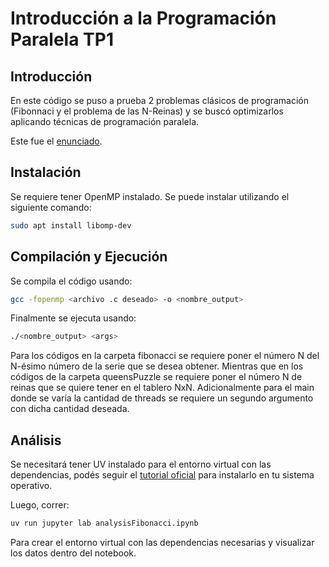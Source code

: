 # Introducción a la Programación Paralela TP1

## Introducción

En este código se puso a prueba 2 problemas clásicos de programación (Fibonnaci y el problema de las N-Reinas) y se buscó optimizarlos aplicando técnicas de programación paralela. 

Este fue el [enunciado](docs/Enunciado%20TP1.pdf).

## Instalación
Se requiere tener OpenMP instalado. Se puede instalar utilizando el siguiente comando:
```bash
sudo apt install libomp-dev
```

## Compilación y Ejecución

Se compila el código usando:
```bash
gcc -fopenmp <archivo .c deseado> -o <nombre_output>
```

Finalmente se ejecuta usando:
```bash
./<nombre_output> <args>
```

Para los códigos en la carpeta fibonacci se requiere poner el número N del N-ésimo número de la serie que se desea obtener.
Mientras que en los códigos de la carpeta queensPuzzle se requiere poner el número N de reinas que se quiere tener en el tablero NxN. Adicionalmente para el main donde se varía la cantidad de threads se requiere un segundo argumento con dicha cantidad deseada.


## Análisis

Se necesitará tener UV instalado para el entorno virtual con las dependencias, podés seguir el [tutorial oficial](https://docs.astral.sh/uv/getting-started/installation) para instalarlo en tu sistema operativo.

Luego, correr:
```bash
uv run jupyter lab analysisFibonacci.ipynb
```
Para crear el entorno virtual con las dependencias necesarias y visualizar los datos dentro del notebook.
